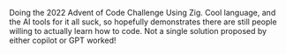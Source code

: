 Doing the 2022 Advent of Code Challenge Using Zig. Cool language, and the AI tools for it all suck, so hopefully demonstrates there are still people willing to actually learn how to code. Not a single solution proposed by either copilot or GPT worked!
